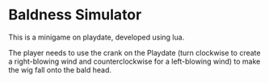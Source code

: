 # Baldness Simulator

</p>This is a minigame on playdate, developed using lua.
</p>The player needs to use the crank on the Playdate (turn clockwise to create a right-blowing wind and counterclockwise for a left-blowing wind) to make the wig fall onto the bald head.

